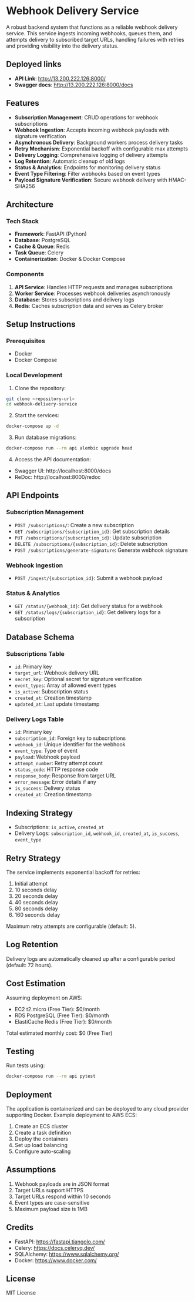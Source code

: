 # Webhook Delivery Service

A robust backend system that functions as a reliable webhook delivery service. This service ingests incoming webhooks, queues them, and attempts delivery to subscribed target URLs, handling failures with retries and providing visibility into the delivery status.

## Deployed links
- **API Link**: http://13.200.222.126:8000/
- **Swagger docs**: http://13.200.222.126:8000/docs

## Features

- **Subscription Management**: CRUD operations for webhook subscriptions
- **Webhook Ingestion**: Accepts incoming webhook payloads with signature verification
- **Asynchronous Delivery**: Background workers process delivery tasks
- **Retry Mechanism**: Exponential backoff with configurable max attempts
- **Delivery Logging**: Comprehensive logging of delivery attempts
- **Log Retention**: Automatic cleanup of old logs
- **Status & Analytics**: Endpoints for monitoring delivery status
- **Event Type Filtering**: Filter webhooks based on event types
- **Payload Signature Verification**: Secure webhook delivery with HMAC-SHA256

## Architecture

### Tech Stack

- **Framework**: FastAPI (Python)
- **Database**: PostgreSQL
- **Cache & Queue**: Redis
- **Task Queue**: Celery
- **Containerization**: Docker & Docker Compose

### Components

1. **API Service**: Handles HTTP requests and manages subscriptions
2. **Worker Service**: Processes webhook deliveries asynchronously
3. **Database**: Stores subscriptions and delivery logs
4. **Redis**: Caches subscription data and serves as Celery broker

## Setup Instructions

### Prerequisites

- Docker
- Docker Compose

### Local Development

1. Clone the repository:
```bash
git clone <repository-url>
cd webhook-delivery-service
```

2. Start the services:
```bash
docker-compose up -d
```

3. Run database migrations:
```bash
docker-compose run --rm api alembic upgrade head
```

4. Access the API documentation:
- Swagger UI: http://localhost:8000/docs
- ReDoc: http://localhost:8000/redoc

## API Endpoints

### Subscription Management

- `POST /subscriptions/`: Create a new subscription
- `GET /subscriptions/{subscription_id}`: Get subscription details
- `PUT /subscriptions/{subscription_id}`: Update subscription
- `DELETE /subscriptions/{subscription_id}`: Delete subscription
- `POST /subscriptions/generate-signature`: Generate webhook signature

### Webhook Ingestion

- `POST /ingest/{subscription_id}`: Submit a webhook payload

### Status & Analytics

- `GET /status/{webhook_id}`: Get delivery status for a webhook
- `GET /status/logs/{subscription_id}`: Get delivery logs for a subscription

## Database Schema

### Subscriptions Table
- `id`: Primary key
- `target_url`: Webhook delivery URL
- `secret_key`: Optional secret for signature verification
- `event_types`: Array of allowed event types
- `is_active`: Subscription status
- `created_at`: Creation timestamp
- `updated_at`: Last update timestamp

### Delivery Logs Table
- `id`: Primary key
- `subscription_id`: Foreign key to subscriptions
- `webhook_id`: Unique identifier for the webhook
- `event_type`: Type of event
- `payload`: Webhook payload
- `attempt_number`: Retry attempt count
- `status_code`: HTTP response code
- `response_body`: Response from target URL
- `error_message`: Error details if any
- `is_success`: Delivery status
- `created_at`: Creation timestamp

## Indexing Strategy

- Subscriptions: `is_active`, `created_at`
- Delivery Logs: `subscription_id`, `webhook_id`, `created_at`, `is_success`, `event_type`

## Retry Strategy

The service implements exponential backoff for retries:
1. Initial attempt
2. 10 seconds delay
3. 20 seconds delay
4. 40 seconds delay
5. 80 seconds delay
6. 160 seconds delay

Maximum retry attempts are configurable (default: 5).

## Log Retention

Delivery logs are automatically cleaned up after a configurable period (default: 72 hours).

## Cost Estimation

Assuming deployment on AWS:
- EC2 t2.micro (Free Tier): $0/month
- RDS PostgreSQL (Free Tier): $0/month
- ElastiCache Redis (Free Tier): $0/month

Total estimated monthly cost: $0 (Free Tier)

## Testing

Run tests using:
```bash
docker-compose run --rm api pytest
```

## Deployment

The application is containerized and can be deployed to any cloud provider supporting Docker. Example deployment to AWS ECS:

1. Create an ECS cluster
2. Create a task definition
3. Deploy the containers
4. Set up load balancing
5. Configure auto-scaling

## Assumptions

1. Webhook payloads are in JSON format
2. Target URLs support HTTPS
3. Target URLs respond within 10 seconds
4. Event types are case-sensitive
5. Maximum payload size is 1MB

## Credits

- FastAPI: https://fastapi.tiangolo.com/
- Celery: https://docs.celeryq.dev/
- SQLAlchemy: https://www.sqlalchemy.org/
- Docker: https://www.docker.com/

## License

MIT License 
